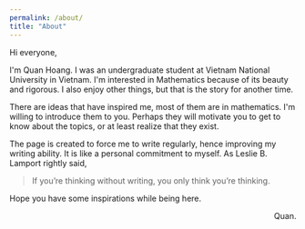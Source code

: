 ```yaml
---
permalink: /about/
title: "About"
---
```


Hi everyone,

I'm Quan Hoang. I was an undergraduate student at Vietnam National University in Vietnam. I'm interested in Mathematics because of its beauty and rigorous. I also enjoy other things, but that is the story for another time.

There are ideas that have inspired me, most of them are in mathematics. I'm willing to introduce them to you. Perhaps they will motivate you to get to know about the topics, or at least realize that they exist.

The page is created to force me to write regularly, hence improving my writing ability. It is like a personal commitment to myself. As Leslie B. Lamport rightly said,
> If you’re thinking without writing, you only think you’re thinking.

Hope you have some inspirations while being here.

<div style="text-align: right"> Quan. </div>
